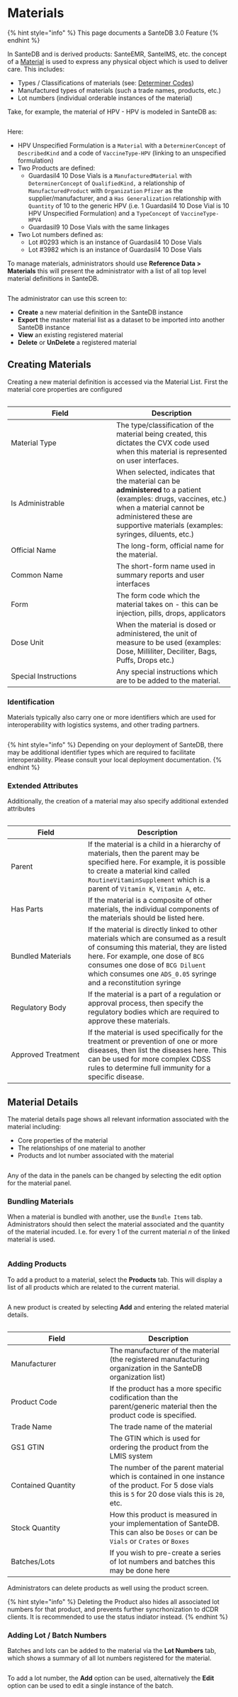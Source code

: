 # Materials

{% hint style="info" %}
This page documents a SanteDB 3.0 Feature
{% endhint %}

In SanteDB and is derived products: SanteEMR, SanteIMS, etc. the concept of a [Material](https://help.santesuite.org/santedb/data-and-information-architecture/conceptual-data-model/entities/data-dictionary#material) is used to express any physical object which is used to deliver care. This includes:

* Types / Classifications of materials (see: [Determiner Codes](../../../../santedb/data-and-information-architecture/conceptual-data-model/entities/determiner-codes.md))
* &#x20;Manufactured types of materials (such a trade names, products, etc.)
* Lot numbers (individual orderable instances of the material)

Take, for example, the material of HPV - HPV is modeled in SanteDB as:

<figure><img src="../../../../.gitbook/assets/image (2) (1) (1).png" alt=""><figcaption></figcaption></figure>

Here:

* HPV Unspecified Formulation is a `Material` with a `DeterminerConcept` of `DescribedKind` and a code of `VaccineType-HPV` (linking to an unspecified formulation)
* Two Products are defined:
  * Guardasil4 10 Dose Vials is a `ManufacturedMaterial` with `DeterminerConcept` of `QualifiedKind,` a relationship of `ManufacturedProduct` with `Organization` `Pfizer` as the supplier/manufacturer, and a `Has Generalization` relationship with `Quantity` of 10 to the generic HPV (i.e. 1 Guardasil4 10 Dose Vial is 10 HPV Unspecified Formulation) and a `TypeConcept` of `VaccineType-HPV4`
  * Guardasil9 10 Dose Vials with the same linkages
* Two Lot numbers defined as:
  * Lot #0293 which is an instance of Guardasil4 10 Dose Vials
  * Lot #3982 which is an instance of Guardasil4 10 Dose Vials

To manage materials, administrators should use **Reference Data > Materials** this will present the administrator with a list of all top level material definitions in SanteDB.

<figure><img src="../../../../.gitbook/assets/image (1) (1) (1) (1).png" alt=""><figcaption></figcaption></figure>

The administrator can use this screen to:

* **Create** a new material definition in the SanteDB instance
* **Export** the master material list as a dataset to be imported into another SanteDB instance
* **View** an existing registered material
* **Delete** or **UnDelete** a registered material

## Creating Materials

Creating a new material definition is accessed via the Material List. First the material core properties are configured

<figure><img src="../../../../.gitbook/assets/image (2) (1) (1) (1).png" alt=""><figcaption></figcaption></figure>



<table><thead><tr><th width="222">Field</th><th>Description</th></tr></thead><tbody><tr><td>Material Type</td><td>The type/classification of the material being created, this dictates the CVX code used when this material is represented on user interfaces.</td></tr><tr><td>Is Administrable</td><td>When selected, indicates that the material can be <strong>administered</strong> to a patient (examples: drugs, vaccines, etc.) when a material cannot be administered these are supportive materials (examples: syringes, diluents, etc.)</td></tr><tr><td>Official Name</td><td>The long-form, official name for the material.</td></tr><tr><td>Common Name</td><td>The short-form name used in summary reports and user interfaces</td></tr><tr><td>Form</td><td>The form code which the material takes on - this can be injection, pills, drops, applicators</td></tr><tr><td>Dose Unit</td><td>When the material is dosed or administered, the unit of measure to be used (examples: Dose, Milliliter, Deciliter, Bags, Puffs, Drops etc.)</td></tr><tr><td>Special Instructions</td><td>Any special instructions which are to be added to the material.</td></tr></tbody></table>

### Identification

Materials typically also carry one or more identifiers which are used for interoperability with logistics systems, and other trading partners.

<figure><img src="../../../../.gitbook/assets/image (3) (1) (1).png" alt=""><figcaption></figcaption></figure>

{% hint style="info" %}
Depending on your deployment of SanteDB, there may be additional identifier types which are required to facilitate interoperability. Please consult your local deployment documentation.
{% endhint %}

### Extended Attributes

Additionally, the creation of a material may also specify additional extended attributes

<figure><img src="../../../../.gitbook/assets/image (4) (1).png" alt=""><figcaption></figcaption></figure>

<table><thead><tr><th width="158">Field</th><th>Description</th></tr></thead><tbody><tr><td>Parent</td><td>If the material is a child in a hierarchy of materials, then the parent may be specified here. For example, it is possible to create a material kind called <code>RoutineVitaminSupplement</code> which is a parent of <code>Vitamin K</code>, <code>Vitamin A</code>, etc.</td></tr><tr><td>Has Parts</td><td>If the material is a composite of other materials, the individual components of the materials should be listed here.</td></tr><tr><td>Bundled Materials</td><td>If the material is directly linked to other materials which are consumed as a result of consuming this material, they are listed here. For example, one dose of <code>BCG</code> consumes one dose of <code>BCG Diluent</code> which consumes one <code>ADS_0.05</code> syringe and a reconstitution syringe</td></tr><tr><td>Regulatory Body</td><td>If the material is a part of a regulation or approval process, then specify the regulatory bodies which are required to approve these materials.</td></tr><tr><td>Approved Treatment</td><td>If the material is used specifically for the treatment or prevention of one or more diseases, then list the diseases here. This can be used for more complex CDSS rules to determine full immunity for a specific disease.</td></tr></tbody></table>

## Material Details

The material details page shows all relevant information associated with the material including:

* Core properties of the material
* The relationships of one material to another
* Products and lot number associated with the material

<figure><img src="../../../../.gitbook/assets/image (5) (1).png" alt=""><figcaption></figcaption></figure>

Any of the data in the panels can be changed by selecting the edit option for the material panel.

### Bundling Materials

When a material is bundled with another, use the `Bundle Items` tab. Administrators should then select the material associated and the quantity of the material incuded. I.e. for every 1 of the current material _n_ of the linked material is used.

<figure><img src="../../../../.gitbook/assets/image (6) (1).png" alt=""><figcaption></figcaption></figure>

### Adding Products

To add a product to a material, select the **Products** tab. This will display a list of all products which are related to the current material.

<figure><img src="../../../../.gitbook/assets/image (7) (1).png" alt=""><figcaption></figcaption></figure>

A new product is created by selecting **Add** and entering the related material details.

<figure><img src="../../../../.gitbook/assets/image (8) (1).png" alt=""><figcaption></figcaption></figure>

<table><thead><tr><th width="207">Field</th><th>Description</th></tr></thead><tbody><tr><td>Manufacturer</td><td>The manufacturer of the material (the registered manufacturing organization in the SanteDB organization list)</td></tr><tr><td>Product Code</td><td>If the product has a more specific codification than the parent/generic material then the product code is specified.</td></tr><tr><td>Trade Name</td><td>The trade name of the material</td></tr><tr><td>GS1 GTIN</td><td>The GTIN which is used for ordering the product from the LMIS system</td></tr><tr><td>Contained Quantity</td><td>The number of the parent material which is contained in one instance of the product. For 5 dose vials this is <code>5</code> for 20 dose vials this is <code>20</code>, etc.</td></tr><tr><td>Stock Quantity</td><td>How this product is measured in your implementation of SanteDB. This can also be <code>Doses</code> or can be <code>Vials</code> or <code>Crates</code> or <code>Boxes</code></td></tr><tr><td>Batches/Lots</td><td>If you wish to pre-create a series of lot numbers and batches this may be done here</td></tr></tbody></table>

Administrators can delete products as well using the product screen.

{% hint style="info" %}
Deleting the Product also hides all associated lot numbers for that product, and prevents further syncrhonization to dCDR clients. It is recommended to use the status indiator instead.
{% endhint %}

### Adding Lot / Batch Numbers

Batches and lots can be added to the material via the **Lot Numbers** tab, which shows a summary of all lot numbers registered for the material.

<figure><img src="../../../../.gitbook/assets/image (9) (1).png" alt=""><figcaption></figcaption></figure>

To add a lot number, the **Add** option can be used, alternatively the **Edit** option can be used to edit a single instance of the batch.

<figure><img src="../../../../.gitbook/assets/image (10).png" alt=""><figcaption></figcaption></figure>
